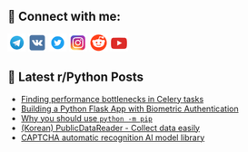 ## 🔎 Connect with me:
[<img src="https://github.com/bullbesh/bullbesh/blob/main/images/Telegram.png" width="32" height="32" />](https://t.me/bullbesh)
[<img src="https://github.com/bullbesh/bullbesh/blob/main/images/VK.png" width="32" height="32" />](https://vk.com/bullbesh)
[<img src="https://github.com/bullbesh/bullbesh/blob/main/images/Twitter.png" width="32" height="32" />](https://twitter.com/bullbesh1)
[<img src="https://github.com/bullbesh/bullbesh/blob/main/images/Instagram.png" width="32" height="32" />](https://www.instagram.com/bullbesh)
[<img src="https://github.com/bullbesh/bullbesh/blob/main/images/Reddit.png" width="32" height="32" />](https://www.reddit.com/user/bullbesh)
[<img src="https://github.com/bullbesh/bullbesh/blob/main/images/YouTube.png" width="32" height="32" />](https://www.youtube.com/channel/UCtfjRs6uzgq5mfm8S06WTcg)

## 📕 Latest r/Python Posts
<!-- BLOG-POST-LIST:START -->
- [Finding performance bottlenecks in Celery tasks](https://www.reddit.com/r/Python/comments/w4p1sj/finding_performance_bottlenecks_in_celery_tasks/)
- [Building a Python Flask App with Biometric Authentication](https://www.reddit.com/r/Python/comments/w4oc1c/building_a_python_flask_app_with_biometric/)
- [Why you should use `python -m pip`](https://www.reddit.com/r/Python/comments/w4kg7q/why_you_should_use_python_m_pip/)
- [&lpar;Korean&rpar; PublicDataReader - Collect data easily](https://www.reddit.com/r/Python/comments/w4i5yh/korean_publicdatareader_collect_data_easily/)
- [CAPTCHA automatic recognition AI model library](https://www.reddit.com/r/Python/comments/w4i0d7/captcha_automatic_recognition_ai_model_library/)
<!-- BLOG-POST-LIST:END -->
